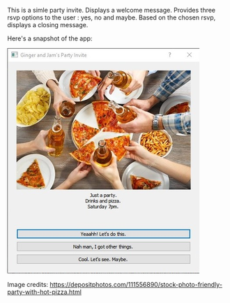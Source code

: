 This is a simle party invite.
Displays a welcome message. Provides three rsvp options to the user : yes, no and maybe. Based on the chosen rsvp, displays a closing message.

Here's a snapshot of the app:

![Party Invite App Screenshot](https://github.com/megmugur/MegsCodeGallery/blob/master/Python_Projects/PartyInviteApp/Invite_Screenshot.jpg)

Image credits: https://depositphotos.com/111556890/stock-photo-friendly-party-with-hot-pizza.html